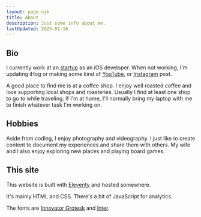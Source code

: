 ```yaml
---
layout: page.njk
title: About
description: Just some info about me.
lastUpdated: 2025-01-16
---
```


## Bio
I currently work at an [startup](https://matter.xyz/) as an iOS developer. When not working, I'm updating iHog or making some kind of [YouTube](https://www.youtube.com/@heyjaywilson), or [Instagram](https://www.instagram.com/heyjaywilson) post.

A good place to find me is at a coffee shop. I enjoy well roasted coffee and love supporting local shops and roasteries. Usually I find at least one shop to go to while traveling. If I'm at home, I'll normally bring my laptop with me to finish whatever task I'm working on.

## Hobbies

Aside from coding, I enjoy photography and videography. I just like to create content to document my experiences and share them with others. My wife and I also enjoy exploring new places and playing board games.

## This site

This website is built with [Eleventy](https://www.11ty.dev/) and hosted somewhere.

It's mainly HTML and CSS. There's a bit of JavaScript for analytics.

The fonts are [Innovator Grotesk](https://fonts.adobe.com/fonts/innovator-grotesk) and [Inter](https://fonts.adobe.com/fonts/inter).

